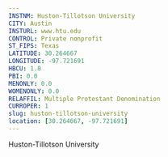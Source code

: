```yaml
---
INSTNM: Huston-Tillotson University
CITY: Austin
INSTURL: www.htu.edu
CONTROL: Private nonprofit
ST_FIPS: Texas
LATITUDE: 30.264667
LONGITUDE: -97.721691
HBCU: 1.0
PBI: 0.0
MENONLY: 0.0
WOMENONLY: 0.0
RELAFFIL: Multiple Protestant Denomination
CURROPER: 1
slug: huston-tillotson-university
location: [30.264667, -97.721691]
---
```

Huston-Tillotson University